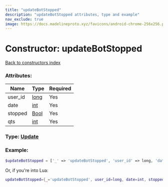 ```yaml
---
title: "updateBotStopped"
description: "updateBotStopped attributes, type and example"
nav_exclude: true
image: https://docs.madelineproto.xyz/favicons/android-chrome-256x256.png
---
```

# Constructor: updateBotStopped  
[Back to constructors index](index.md)



### Attributes:

| Name     |    Type       | Required |
|----------|---------------|----------|
|user\_id|[long](../types/long.md) | Yes|
|date|[int](../types/int.md) | Yes|
|stopped|[Bool](../types/Bool.md) | Yes|
|qts|[int](../types/int.md) | Yes|



### Type: [Update](../types/Update.md)


### Example:

```php
$updateBotStopped = ['_' => 'updateBotStopped', 'user_id' => long, 'date' => int, 'stopped' => Bool, 'qts' => int];
```  


Or, if you're into Lua:

```lua
updateBotStopped={_='updateBotStopped', user_id=long, date=int, stopped=Bool, qts=int}

```


